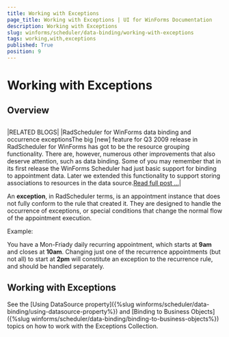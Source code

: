 ```yaml
---
title: Working with Exceptions
page_title: Working with Exceptions | UI for WinForms Documentation
description: Working with Exceptions
slug: winforms/scheduler/data-binding/working-with-exceptions
tags: working,with,exceptions
published: True
position: 9
---
```


# Working with Exceptions



## Overview

## 



|RELATED BLOGS|
|RadScheduler for WinForms data binding and occurrence exceptionsThe big [new] feature for Q3 2009 release in RadScheduler for WinForms has got to be the resource grouping functionality. There are, however, numerous other improvements that also deserve attention, such as data binding. Some of you may remember that in its first release the WinForms Scheduler had just basic support for binding to appointment data. Later we extended this functionality to support storing associations to resources in the data source.[Read full post ...](http://blogs.telerik.com/winformsteam/posts/09-11-04/radscheduler_for_winforms_data_binding_and_occurrence_exceptions.aspx)|

An __exception__, in RadScheduler terms, is an appointment instance that does not fully conform to the rule that created it. They are designed to handle the occurrence of exceptions, or special conditions that change the normal flow of the appointment execution.

Example:

You have a Mon-Friady daily recurring appointment, which starts at __9am__ and closes at __10am__. Changing just one of the recurrence appointments (but not all) to start at __2pm__ will constitute an exception to the recurrence rule, and should be handled separately.

## Working with Exceptions

See the [Using DataSource property]({%slug winforms/scheduler/data-binding/using-datasource-property%}) and [Binding to Business Objects]({%slug winforms/scheduler/data-binding/binding-to-business-objects%}) topics on how to work with the Exceptions Collection.
